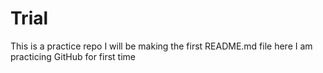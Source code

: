 # Trial
This is a practice repo
I will be making the first README.md file here
I am practicing GitHub for first time

